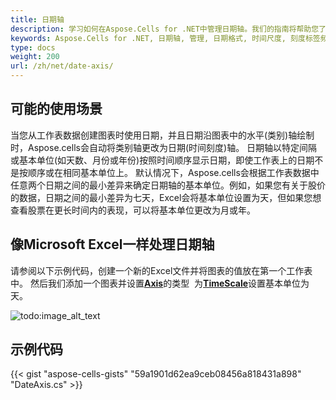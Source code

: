 ```yaml
---
title: 日期轴
description: 学习如何在Aspose.Cells for .NET中管理日期轴。我们的指南将帮助您了解如何处理各种日期格式、时间尺度和刻度标签频率。
keywords: Aspose.Cells for .NET, 日期轴, 管理, 日期格式, 时间尺度, 刻度标签频率。
type: docs
weight: 200
url: /zh/net/date-axis/
---
```


## **可能的使用场景**
当您从工作表数据创建图表时使用日期，并且日期沿图表中的水平(类别)轴绘制时，Aspose.cells会自动将类别轴更改为日期(时间刻度)轴。
日期轴以特定间隔或基本单位(如天数、月份或年份)按照时间顺序显示日期，即使工作表上的日期不是按顺序或在相同基本单位上。
默认情况下，Aspose.cells会根据工作表数据中任意两个日期之间的最小差异来确定日期轴的基本单位。例如，如果您有关于股价的数据，日期之间的最小差异为七天，Excel会将基本单位设置为天，但如果您想查看股票在更长时间内的表现，可以将基本单位更改为月或年。
## **像Microsoft Excel一样处理日期轴**
请参阅以下示例代码，创建一个新的Excel文件并将图表的值放在第一个工作表中。 
然后我们添加一个图表并设置[**Axis**](https://reference.aspose.com/cells/net/aspose.cells.charts/axis)的类型 
为[**TimeScale**](https://reference.aspose.com/cells/net/aspose.cells.charts/axis/categorytype/)设置基本单位为天。

![todo:image_alt_text](excel.png)
## **示例代码**
{{< gist "aspose-cells-gists" "59a1901d62ea9ceb08456a818431a898" "DateAxis.cs" >}}
